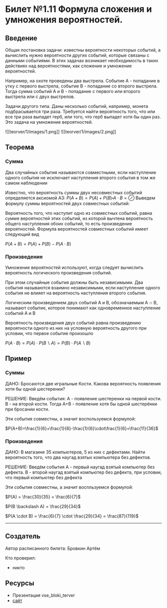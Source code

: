# Билет №1.11 Формула сложения и умножения вероятностей.

## Введение

Общая постановка задачи: известны вероятности некоторых событий, а вычислить нужно вероятности других событий, которые связаны с данными событиями. В этих задачах возникает необходимость в таких действиях над вероятностями, как сложение и умножение вероятностей.

Например, на охоте проведены два выстрела. Событие A - попадание в утку с первого выстрела, событие B - попадание со второго выстрела. Тогда сумма событий A и B - попадание с первого или второго выстрела или с двух выстрелов.

Задачи другого типа. Даны несколько событий, например, монета подбрасывается три раза. Требуется найти вероятность того, что или все три раза выпадет герб, или того, что герб выпадет хотя бы один раз. Это задача на умножение вероятностей.


![[teorver/1/images/1.png]]
![[teorver/1/images/2.png]]

## Теорема



### Сумма

Два случайных события называются совместными, если наступление одного события не исключает наступления второго события в том же самом наблюдении

Известно, что вероятность суммы двух несовместных событий определяется аксиомой АЗ: $P(A+B) = P(A)+P(B)\centerdot  A \cdot B = \oslash$ Выведем формулу суммы вероятностей двух совместных событий:

Вероятность того, что наступит одно из совместных событий, равна сумме вероятностей этих событий, из которой вычтена вероятность общего наступления обоих событий, то есть произведение вероятностей. Формула вероятностей совместных событий имеет следующий вид

$P (A + B) = P(A) + P(B) - P(A \cdot B)$

### Произведение

Умножение вероятностей используют, когда следует вычислить вероятность логического произведения событий.

При этом случайные события должны быть независимыми. Два события называются взаимно независимыми, если наступление одного события не влияет на вероятность наступления второго события.

Логическим произведением двух событий А и В, обозначаемым А ∩ В, называют событие, которое понимают как одновременное наступление событий А и В

Вероятность произведения двух событий равна произведению вероятности одного из них на условную вероятность другого при условии, что первое событие произошло

$P(A \cdot B)=P(A) \cdot P(B \backslash A)=P(B) \cdot P(A \backslash B)$

## Пример

### Суммы

ДАНО: Бросаются две игральные Кости. Какова вероятность появления хотя бы одной шестеренки?

РЕШЕНИЕ: Введём события: 
А - появление шестеренки на первой кости. B - на второй кости. Тогда A+B - появление хотя бы одной шестерёнки при бросании кости. 

Эти события совместны, а значит воспользуемся формулой:

$P(A+B)=\frac{1}{6}+\frac{1}{6}-\frac{1}{6}\cdot\frac{1}{6}=\frac{11}{36}$

### Произведения

ДАНО: В магазине 35 компьютеров, 5 из них с дефектами. Найти вероятность того, что два наугад взятых компьютера без дефектов.

РЕШЕНИЕ: Введём события A - первый наугад взятый компьютер без дефекта. B - второй наугад взятый компьютер без дефекта, при условии, что первый компьютер без дефекта

Эти события совместны, а значит воспльзуемся формулой:

$P(A) = \frac{30}{35} = \frac{6}{7}$

$P(B \backslash A) = \frac{29}{34}$

$P(A \cdot B) = \frac{6}{7} \cdot \frac{29}{34} = \frac{87}{119}$

---
## Создатель

Автор расписанного билета: Бровкин Артём

Кто проверил:
- никто

## Ресурсы
- Презентация vse_bloki_terver
- [сайт](https://function-x.ru/probabilities2.html) 

